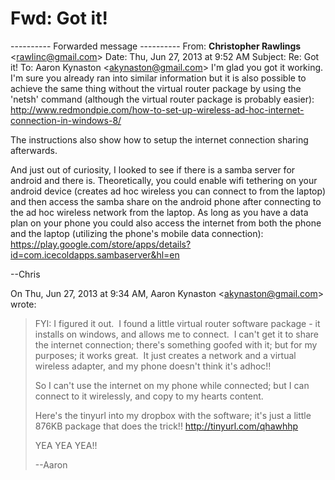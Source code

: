 # Fwd: Got it!

\---------- Forwarded message ----------
From: **Christopher Rawlings** <[rawlinc@gmail.com](mailto:rawlinc@gmail.com)\>
Date: Thu, Jun 27, 2013 at 9:52 AM
Subject: Re: Got it!
To: Aaron Kynaston <[akynaston@gmail.com](mailto:akynaston@gmail.com)\>
I'm glad you got it working. I'm sure you already ran into similar information but it is also possible to achieve the same thing without the virtual router package by using the 'netsh' command (although the virtual router package is probably easier):
<http://www.redmondpie.com/how-to-set-up-wireless-ad-hoc-internet-connection-in-windows-8/>

The instructions also show how to setup the internet connection sharing afterwards.

And just out of curiosity, I looked to see if there is a samba server for android and there is. Theoretically, you could enable wifi tethering on your android device (creates ad hoc wireless you can connect to from the laptop) and then access the samba share on the android phone after connecting to the ad hoc wireless network from the laptop. As long as you have a data plan on your phone you could also access the internet from both the phone and the laptop (utilizing the phone's mobile data connection):
<https://play.google.com/store/apps/details?id=com.icecoldapps.sambaserver&hl=en>

\--Chris

On Thu, Jun 27, 2013 at 9:34 AM, Aaron Kynaston <[akynaston@gmail.com](mailto:akynaston@gmail.com)\> wrote:

> FYI: I figured it out.  I found a little virtual router software package - it installs on windows, and allows me to connect.  I can't get it to share the internet connection; there's something goofed with it; but for my purposes; it works great.  It just creates a network and a virtual wireless adapter, and my phone doesn't think it's adhoc!! 
> 
> So I can't use the internet on my phone while connected; but I can connect to it wirelessly, and copy to my hearts content. 
> 
> Here's the tinyurl into my dropbox with the software; it's just a little 876KB package that does the trick!!
> <http://tinyurl.com/qhawhhp>
> 
> YEA YEA YEA!!
> 
> \--Aaron
